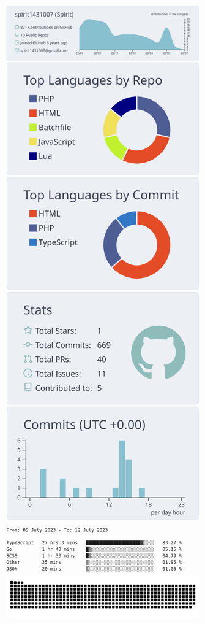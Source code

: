[![](https://raw.githubusercontent.com/spirit1431007/spirit1431007/master/profile-summary-card-output/nord_bright/0-profile-details.svg)](https://git.io/spiritx)
[![](https://raw.githubusercontent.com/spirit1431007/spirit1431007/master/profile-summary-card-output/nord_bright/1-repos-per-language.svg)](https://git.io/spiritx) [![](https://raw.githubusercontent.com/spirit1431007/spirit1431007/master/profile-summary-card-output/nord_bright/2-most-commit-language.svg)](https://git.io/spiritx)
[![](https://raw.githubusercontent.com/spirit1431007/spirit1431007/master/profile-summary-card-output/nord_bright/3-stats.svg)](https://git.io/spiritx) [![](https://raw.githubusercontent.com/spirit1431007/spirit1431007/master/profile-summary-card-output/nord_bright/4-productive-time.svg)](https://git.io/spiritx)

<!--START_SECTION:waka-->

```txt
From: 05 July 2023 - To: 12 July 2023

TypeScript   27 hrs 3 mins   ████████████████████▓░░░░   83.27 %
Go           1 hr 40 mins    █▒░░░░░░░░░░░░░░░░░░░░░░░   05.15 %
SCSS         1 hr 33 mins    █▒░░░░░░░░░░░░░░░░░░░░░░░   04.79 %
Other        35 mins         ▒░░░░░░░░░░░░░░░░░░░░░░░░   01.85 %
JSON         20 mins         ▒░░░░░░░░░░░░░░░░░░░░░░░░   01.03 %
```

<!--END_SECTION:waka-->

![contribution](https://github.com/spirit1431007/spirit1431007/blob/output/github-contribution-grid-snake.svg)
